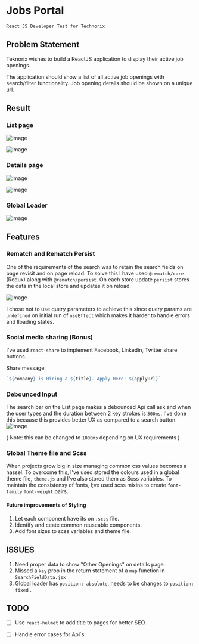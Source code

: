 # Jobs Portal

` React JS Developer Test for Technorix `

## Problem Statement

Teknorix wishes to build a ReactJS application to display their active job openings.

The application should show a list of all active job openings with search/filter functionality. Job opening details should be shown on a unique url.

## Result

### List page

![image](https://user-images.githubusercontent.com/50771217/177085607-ae2da6e6-576f-45f7-816a-c191f1b4a8e8.png)

![image](https://user-images.githubusercontent.com/50771217/177085643-9b342d08-3dd7-4c72-bd73-39dd68b3e79f.png)


### Details page

![image](https://user-images.githubusercontent.com/50771217/177085687-ae4d8962-8a56-406e-9272-959874c2d6e2.png)

![image](https://user-images.githubusercontent.com/50771217/177085725-58ce8927-62dc-4439-a0ba-7c695e865956.png)


### Global Loader

![image](https://user-images.githubusercontent.com/50771217/177085776-3b5b258e-599d-456d-a7b0-59dc8de5155a.png)


## Features



### Rematch and Rematch Persist

One of the requirements of the search was to retain the search fields on page revisit and on page reload. To solve this I have used `@rematch/core` (Redux) along with `@rematch/persist`. On each store update `persist` stores the data in the local store and updates it on reload. 

![image](https://user-images.githubusercontent.com/50771217/177085882-2f265ec0-9cd5-43eb-96e9-8488a7ca555a.png)


I chose not to use query parameters to achieve this since query params are `undefined` on initial run of `useEffect` which makes it harder to handle errors and lloading states.

### Social media sharing (Bonus)

I've used `react-share` to implement Facebook, Linkedin, Twitter share buttons. 

Share message:

```js
`${company} is Hiring a ${title}. Apply Here: ${applyUrl}`
```

### Debounced Input

The search bar on the List page makes a debounced Api call ask and when the user types and the duration between 2 key strokes is `500ms`.  I've done this because this provides better UX as compared to a search button.
![image](https://user-images.githubusercontent.com/50771217/177085911-54eeb7ce-9009-43b1-b865-ceb4dcae9b70.png)

( Note: this can be changed to `1000ms` depending on UX requirements )

### Global Theme file and Scss

When projects grow big in size managing common css values becomes a hassel. To overcome this, I've used stored the colours used in a global theme file, `theme.js`
and I've also stored them as Scss variables. To maintain the consistensy of fonts, I;ve used scss mixins to create `font-family` `font-weight` pairs.

#### Future improvements of Styling

 1. Let each component have its on `.scss` file.
 2. Identify and ceate common reuseable components.
 3. Add font sizes to scss variables and theme file.


## ISSUES

 1. Need proper data to show "Other Openings" on details page.
 2. Missed a `key` prop in the return statement of a `map` function in `SearchFieldData.jsx`
 3. Global loader has `position: absolute`, needs to be changes to `position: fixed` .

## TODO

 - [ ] Use `react-helmet` to add title to pages for better SEO.
 - [ ] Handle error cases for Api`s

    
